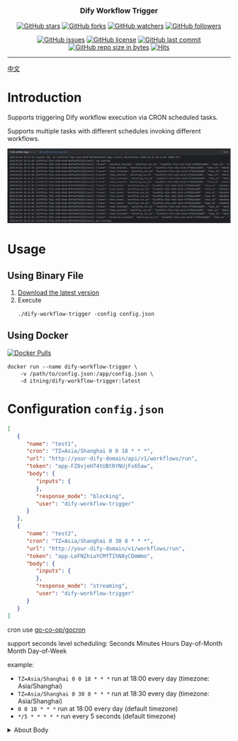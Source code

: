 <h3 align="center">Dify Workflow Trigger</h3>
<div align="center">

[![GitHub stars](https://img.shields.io/github/stars/itning/dify-workflow-trigger.svg?style=social&label=Stars)](https://github.com/itning/dify-workflow-trigger/stargazers)
[![GitHub forks](https://img.shields.io/github/forks/itning/dify-workflow-trigger.svg?style=social&label=Fork)](https://github.com/itning/dify-workflow-trigger/network/members)
[![GitHub watchers](https://img.shields.io/github/watchers/itning/dify-workflow-trigger.svg?style=social&label=Watch)](https://github.com/itning/dify-workflow-trigger/watchers)
[![GitHub followers](https://img.shields.io/github/followers/itning.svg?style=social&label=Follow)](https://github.com/itning?tab=followers)


</div>

<div align="center">

[![GitHub issues](https://img.shields.io/github/issues/itning/dify-workflow-trigger.svg)](https://github.com/itning/dify-workflow-trigger/issues)
[![GitHub license](https://img.shields.io/github/license/itning/dify-workflow-trigger.svg)](https://github.com/itning/dify-workflow-trigger/blob/master/LICENSE)
[![GitHub last commit](https://img.shields.io/github/last-commit/itning/dify-workflow-trigger.svg)](https://github.com/itning/dify-workflow-trigger/commits)
[![GitHub repo size in bytes](https://img.shields.io/github/repo-size/itning/dify-workflow-trigger.svg)](https://github.com/itning/dify-workflow-trigger)
[![Hits](https://hitcount.itning.com?u=itning&r=dify-workflow-trigger)](https://github.com/itning/hit-count)

</div>

---

[中文](https://github.com/itning/dify-workflow-trigger/blob/main/README-CN.md)

# Introduction

Supports triggering Dify workflow execution via CRON scheduled tasks.

Supports multiple tasks with different schedules invoking different workflows.

![preview](./pic/preview.png)

# Usage

## Using Binary File

1. [Download the latest version](https://github.com/itning/dify-workflow-trigger/releases)
2. Execute
    ```shell
    ./dify-workflow-trigger -config config.json
    ```

## Using Docker

[![Docker Pulls](https://img.shields.io/docker/pulls/itning/dify-workflow-trigger.svg?style=flat&label=pulls&logo=docker)](https://hub.docker.com/r/itning/dify-workflow-trigger/tags?page=1&ordering=last_updated)

```shell
docker run --name dify-workflow-trigger \
    -v /path/to/config.json:/app/config.json \
    -d itning/dify-workflow-trigger:latest
```

# Configuration `config.json`

```json
[
   {
      "name": "test1",
      "cron": "TZ=Asia/Shanghai 0 0 18 * * *",
      "url": "http://your-dify-domain/api/v1/workflows/run",
      "token": "app-FZ8vjeH74tUBtRYNUjFx65aw",
      "body": {
         "inputs": {
         },
         "response_mode": "blocking",
         "user": "dify-workflow-trigger"
      }
   },
   {
      "name": "test2",
      "cron": "TZ=Asia/Shanghai 0 30 8 * * *",
      "url": "http://your-dify-domain/v1/workflows/run",
      "token": "app-LoFN2hiaYCMfTIhN8yCDmWmo",
      "body": {
         "inputs": {
         },
         "response_mode": "streaming",
         "user": "dify-workflow-trigger"
      }
   }
]
```
cron use [go-co-op/gocron](https://pkg.go.dev/github.com/go-co-op/gocron/v2#CronJob) 

support seconds level scheduling: Seconds Minutes Hours Day-of-Month Month Day-of-Week

example:
- `TZ=Asia/Shanghai 0 0 18 * * *` run at 18:00 every day (timezone: Asia/Shanghai)
- `TZ=Asia/Shanghai 0 30 8 * * *` run at 18:30 every day (timezone: Asia/Shanghai)
- `0 0 18 * * *` run at 18:00 every day (default timezone)
- `*/5 * * * * *` run every 5 seconds (default timezone)

<details>

<summary>About Body</summary>

### Request Body
`inputs` (object) Required Allows the entry of various variable values defined by the App. 

The `inputs` parameter contains multiple key/value pairs, with each key corresponding to a specific variable and each value being the specific value for that variable. The workflow application requires at least one key/value pair to be inputted. The variable can be of File Array type. File Array type variable is suitable for inputting files combined with text understanding and answering questions, available only when the model supports file parsing and understanding capability. If the variable is of File Array type, the corresponding value should be a list whose elements contain following attributions:

`type` (string) Supported type:

`document` ('TXT', 'MD', 'MARKDOWN', 'PDF', 'HTML', 'XLSX', 'XLS', 'DOCX', 'CSV', 'EML', 'MSG', 'PPTX', 'PPT', 'XML', 'EPUB')

`image` ('JPG', 'JPEG', 'PNG', 'GIF', 'WEBP', 'SVG')

`audio` ('MP3', 'M4A', 'WAV', 'WEBM', 'AMR')

`video` ('MP4', 'MOV', 'MPEG', 'MPGA')

`custom` (Other file types)

`transfer_method` (string) Transfer method, `remote_url` for image URL / `local_file` for file upload

`url` (string) Image URL (when the transfer method is `remote_url`)

`upload_file_id` (string) Uploaded file ID, which must be obtained by uploading through the File Upload API in advance (when the transfer method is local_file)

`response_mode` (string) Required The mode of response return, supporting:

`streaming` Streaming mode (recommended), implements a typewriter-like output through SSE (Server-Sent Events).

`blocking` Blocking mode, returns result after execution is complete. (Requests may be interrupted if the process is long) Due to Cloudflare restrictions, the request will be interrupted without a return after 100 seconds.

`user` (string) Required User identifier, used to define the identity of the end-user for retrieval and statistics. Should be uniquely defined by the developer within the application.

Example: file array as an input variable
```json
{
  "inputs": {
    "{variable_name}": 
    [
      {
      "transfer_method": "local_file",
      "upload_file_id": "{upload_file_id}",
      "type": "{document_type}"
      }
    ]
  }
}
```

</details>
